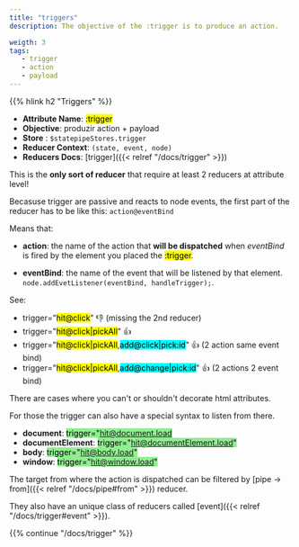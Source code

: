```yaml
---
title: "triggers"
description: The objective of the :trigger is to produce an action.

weigth: 3
tags:
   - trigger
   - action
   - payload
---
```


{{% hlink h2 "Triggers" %}}

* **Attribute Name**: <mark>:trigger</mark>
* **Objective**: produzir action + payload
* **Store** : `$statepipeStores.trigger`
* **Reducer Context**: `(state, event, node)`
* **Reducers Docs**: [trigger]({{< relref "/docs/trigger" >}})

This is the **only sort of reducer** that require at least 2 reducers at attribute level!

Becasuse trigger are passive and reacts to node events, the first part of the reducer has to be like this: `action@eventBind`

Means that:

* **action**: the name of the action that **will be dispatched** when *eventBind* is fired by the element you placed the <mark>:trigger</mark>.

* **eventBind**: the name of the event that will be listened by that element. `node.addEvetListener(eventBind, handleTrigger);`.

See: 

  * trigger="<mark>hit@click</mark>" 👎 (missing the 2nd reducer)
  * trigger="<mark>hit@click|pickAll</mark>" 👍 
  * trigger="<mark>hit@click|pickAll</mark>,<mark style="background-color:cyan">add@click|pick:id</mark>" 👍 (2 action same event bind)
  * trigger="<mark>hit@click|pickAll</mark>,<mark style="background-color:cyan">add@change|pick:id</mark>" 👍 (2 actions 2 event bind)

There are cases where you can't or shouldn't decorate html attributes.

For those the trigger can also have a special syntax to listen from there.

* **document**: <mark style="background-color:lightgreen">trigger="hit@document.load</mark>
* **documentElement**:  <mark style="background-color:lightgreen">trigger="hit@documentElement.load"</mark>
* **body**:  <mark style="background-color:lightgreen">trigger="hit@body.load"</mark>
* **window**:  <mark style="background-color:lightgreen">trigger="hit@window.load"</mark>

The target from where the action is dispatched can be filtered by [pipe -> from]({{< relref "/docs/pipe#from" >}}) reducer.

They also have an unique class of reducers called [event]({{< relref "/docs/trigger#event" >}}).

{{% continue "/docs/trigger" %}}
